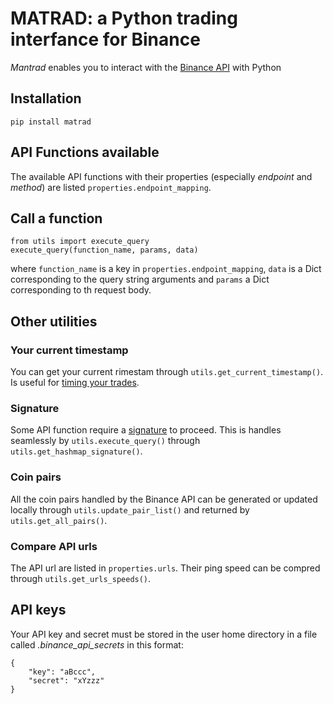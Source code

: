 # MATRAD: a Python trading interfance for Binance

*Mantrad* enables you to interact with the [Binance API](https://github.com/binance/binance-spot-api-docs/) with Python

## Installation
```
pip install matrad
```

## API Functions available
The available API functions with their properties (especially *endpoint* and *method*) are listed `properties.endpoint_mapping`.

## Call a function
```
from utils import execute_query
execute_query(function_name, params, data)
```
where `function_name` is a key in `properties.endpoint_mapping`, `data` is a Dict corresponding to the query string arguments and `params` a Dict corresponding to th request body.

## Other utilities
### Your current timestamp
You can get your current rimestam through `utils.get_current_timestamp()`. Is useful for [timing your trades](https://github.com/binance/binance-spot-api-docs/blob/master/rest-api.md#timing-security).
### Signature
Some API function require a [signature](https://github.com/binance/binance-spot-api-docs/blob/master/rest-api.md#signed-endpoint-examples-for-post-apiv3order) to proceed. This is handles seamlessly by `utils.execute_query()` through `utils.get_hashmap_signature()`.
### Coin pairs
All the coin pairs handled by the Binance API can be generated or updated locally through `utils.update_pair_list()` and returned by `utils.get_all_pairs()`.
### Compare API urls
The API url are listed in `properties.urls`. Their ping speed can be compred through `utils.get_urls_speeds()`.


## API keys
Your API key and secret must be stored in the user home directory in a file called *.binance_api_secrets* in this format:
```
{
    "key": "aBccc",
    "secret": "xYzzz"
}
```

